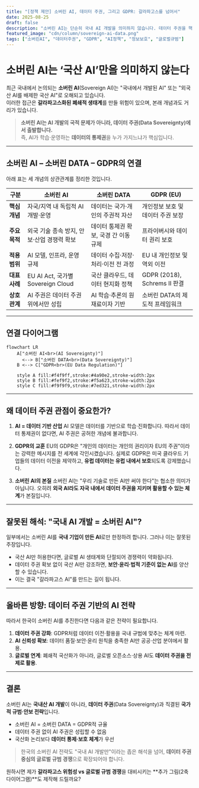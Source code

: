 ```yaml
---
title: "[정책 제안] 소버린 AI, 데이터 주권, 그리고 GDPR: 갈라파고스를 넘어서"
date: 2025-08-25
draft: false
description: "소버린 AI는 단순히 국내 AI 개발을 의미하지 않습니다. 데이터 주권을 핵심으로 하는 글로벌 규범, 특히 GDPR과 맞닿아 있으며, AI 주권은 곧 데이터 주권 위에서만 성립할 수 있습니다. 본 글은 소버린 AI 논의를 올바른 관점에서 정리합니다."
featured_image: "cdn/column/sovereign-ai-data.png"
tags: ["소버린AI", "데이터주권", "GDPR", "AI정책", "정보보호", "글로벌규범"]
---
```


# 소버린 AI는 ‘국산 AI’만을 의미하지 않는다

최근 국내에서 논의되는 **소버린 AI**(Sovereign AI)는 "국내에서 개발된 AI" 또는 "외국산 AI를 배제한 국산 AI"로 오해되고 있습니다.  
이러한 접근은 **갈라파고스화된 폐쇄적 생태계**를 만들 위험이 있으며, 본래 개념과도 거리가 있습니다.  

> **소버린 AI는 AI 개발의 국적 문제가 아니라, 데이터 주권(Data Sovereignty)에서 출발합니다.**  
> 즉, AI가 학습·운영하는 **데이터의 통제권**을 누가 가지느냐가 핵심입니다.

---

## 소버린 AI – 소버린 DATA – GDPR의 연결

아래 표는 세 개념의 상관관계를 정리한 것입니다.

| 구분 | **소버린 AI** | **소버린 DATA** | **GDPR (EU)** |
|------|---------------|------------------|----------------|
| **핵심 개념** | 자국/지역 내 독립적 AI 개발·운영 | 데이터는 국가·개인의 주권적 자산 | 개인정보 보호 및 데이터 주권 보장 |
| **주요 목적** | 외국 기술 종속 방지, 안보·산업 경쟁력 확보 | 데이터 통제권 확보, 국경 간 이동 규제 | 프라이버시와 데이터 권리 보호 |
| **적용 범위** | AI 모델, 인프라, 운영 규제 | 데이터 수집·저장·처리·이전 전 과정 | EU 내 개인정보 및 역외 이전 |
| **대표 사례** | EU AI Act, 국가별 Sovereign Cloud | 국산 클라우드, 데이터 현지화 정책 | GDPR (2018), Schrems II 판결 |
| **상호 관계** | AI 주권은 데이터 주권 위에서만 성립 | AI 학습·추론의 원재료이자 기반 | 소버린 DATA의 제도적 프레임워크 |

---

## 연결 다이어그램

```mermaid
flowchart LR
    A["소버린 AI<br>(AI Sovereignty)"] 
      <--> B["소버린 DATA<br>(Data Sovereignty)"]
    B <--> C["GDPR<br>(EU Data Regulation)"]

    style A fill:#f4f9ff,stroke:#4a90e2,stroke-width:2px
    style B fill:#fef9f2,stroke:#f5a623,stroke-width:2px
    style C fill:#f9f9f9,stroke:#7ed321,stroke-width:2px
````

---

## 왜 데이터 주권 관점이 중요한가?

1. **AI = 데이터 기반 산업**
   AI 모델은 데이터를 기반으로 학습·진화합니다. 따라서 데이터 통제권이 없다면, AI 주권은 공허한 개념에 불과합니다.

2. **GDPR의 교훈**
   EU의 GDPR은 "개인의 데이터는 개인의 권리이자 EU의 주권"이라는 강력한 메시지를 전 세계에 각인시켰습니다. 실제로 GDPR은 미국 클라우드 기업들의 데이터 이전을 제약하고, **유럽 데이터는 유럽 내에서 보호**되도록 강제했습니다.

3. **소버린 AI의 본질**
   소버린 AI는 "우리 기술로 만든 AI만 써야 한다"는 협소한 의미가 아닙니다. 오히려 **외국 AI라도 자국 내에서 데이터 주권을 지키며 활용할 수 있는 체계**가 본질입니다.

---

## 잘못된 해석: "국내 AI 개발 = 소버린 AI"?

일부에서는 소버린 AI를 **국내 기업이 만든 AI**로만 한정하려 합니다. 그러나 이는 잘못된 주장입니다.

* 국산 AI만 허용한다면, 글로벌 AI 생태계와 단절되어 경쟁력이 약화됩니다.
* 데이터 주권 확보 없이 국산 AI만 강조하면, **보안·윤리·법적 기준이 없는 AI**를 양산할 수 있습니다.
* 이는 결국 "갈라파고스 AI"를 만드는 길이 됩니다.

---

## 올바른 방향: 데이터 주권 기반의 AI 전략

따라서 한국이 소버린 AI를 추진한다면 다음과 같은 전략이 필요합니다.

1. **데이터 주권 강화**: GDPR처럼 데이터 이전·활용을 국내 규범에 맞추는 체계 마련.
2. **AI 신뢰성 확보**: 데이터 품질·보안·윤리 원칙을 충족한 AI만 공공·산업 분야에서 활용.
3. **글로벌 연계**: 폐쇄적 국산화가 아니라, 글로벌 오픈소스·상용 AI도 **데이터 주권을 전제로 활용**.

---

## 결론

소버린 AI는 **국내산 AI 개발**이 아니라,
**데이터 주권**(Data Sovereignty)과 직결된 **국가적 규범·안보 전략**입니다.

* 소버린 AI = 소버린 DATA = GDPR적 규율
* 데이터 주권 없이 AI 주권은 성립할 수 없음
* 국산화 논리보다 **데이터 통제·보호 체계**가 우선

> 한국의 소버린 AI 전략도 "국내 AI 개발만"이라는 좁은 해석을 넘어,
> **데이터 주권 중심의 글로벌 규범 경쟁**으로 확장되어야 합니다.



원하시면 제가 **갈라파고스 위험성 vs 글로벌 규범 경쟁**을 대비시키는 **추가 그림(2축 다이어그램)**도 제작해 드릴까요?
```
